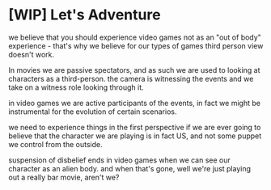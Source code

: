 # [WIP] Let's Adventure

we believe that you should experience video games not as an "out of body" experience - that's why we believe for our types of games third person view doesn't work. 

In movies we are passive spectators, and as such we are used to looking at characters as a third-person. the camera is witnessing the events and we take on a witness role looking through it. 

in video games we are active participants of the events, in fact we might be instrumental for the evolution of certain scenarios. 

we need to experience things in the first perspective if we are ever going to believe that the character we are playing is in fact US, and not some puppet we control from the outside. 

suspension of disbelief ends in video games when we can see our character as an alien body. and when that's gone, well we're just playing out a really bar movie, aren't we? 
